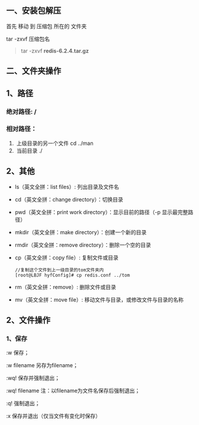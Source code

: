## 一、安装包解压

首先 移动 到 压缩包 所在的 文件夹

tar -zxvf 压缩包名

> tar -zxvf **redis-6.2.4.tar.gz**



## 二、文件夹操作



## 1、路径

### 绝对路径:  /

### 相对路径：

1. ​	上级目录的另一个文件   cd ../man
2. ​	当前目录 ./

## 2、其他

- ls（英文全拼：list files）: 列出目录及文件名

- cd（英文全拼：change directory）：切换目录

- pwd（英文全拼：print work directory）：显示目前的路径（-p 显示最完整路径）

- mkdir（英文全拼：make directory）：创建一个新的目录

- rmdir（英文全拼：remove directory）：删除一个空的目录

- cp（英文全拼：copy file）: 复制文件或目录

  ```
  //复制这个文件到上一级目录的tom文件夹内
  [root@LBJF hyfConfig]# cp redis.conf ../tom
  ```

- rm（英文全拼：remove）: 删除文件或目录

- mv（英文全拼：move file）: 移动文件与目录，或修改文件与目录的名称



## 2、文件操作

### 1、保存

:w 保存；

:w filename 另存为filename； 

:wq! 保存并强制退出；

:wq! filename 注：以filename为文件名保存后强制退出；

:q! 强制退出；

:x 保存并退出（仅当文件有变化时保存）

